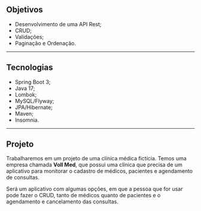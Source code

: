 ## Objetivos

- Desenvolvimento de uma API Rest;
- CRUD;
- Validações;
- Paginação e Ordenação.

---

## Tecnologias

- Spring Boot 3;
- Java 17;
- Lombok;
- MySQL/Flyway;
- JPA/Hibernate;
- Maven;
- Insomnia.

---

## Projeto

Trabalharemos em um projeto de uma clínica médica fictícia. Temos uma empresa chamada **Voll Med**, que possui uma clínica que precisa de um aplicativo para monitorar o cadastro de médicos, pacientes e agendamento de consultas.

Será um aplicativo com algumas opções, em que a pessoa que for usar pode fazer o CRUD, tanto de médicos quanto de pacientes e o agendamento e cancelamento das consultas.
